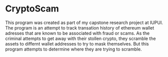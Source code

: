 # CryptoScam
This program was created as part of my capstone research project at IUPUI. The program is an attempt to track transation history of ethereum wallet adresses that are known to be associated with fraud or scams. As the criminal attempts to get away with their stollen crypto, they scramble the assets to differnt wallet addresses to try to mask themselves. But this program attempts to determine where they are trying to scramble.

